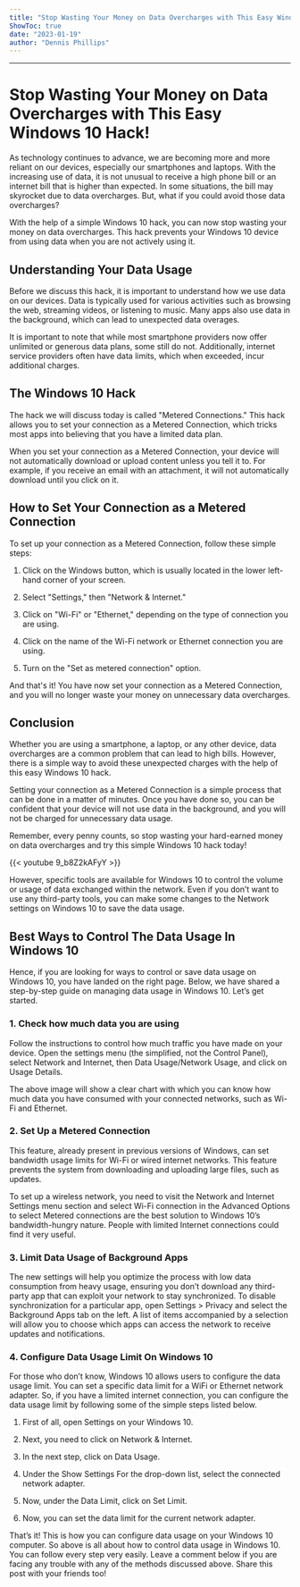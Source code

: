 ```yaml
---
title: "Stop Wasting Your Money on Data Overcharges with This Easy Windows 10 Hack!"
ShowToc: true 
date: "2023-01-19"
author: "Dennis Phillips"
---
```

*****
# Stop Wasting Your Money on Data Overcharges with This Easy Windows 10 Hack!

As technology continues to advance, we are becoming more and more reliant on our devices, especially our smartphones and laptops. With the increasing use of data, it is not unusual to receive a high phone bill or an internet bill that is higher than expected. In some situations, the bill may skyrocket due to data overcharges. But, what if you could avoid those data overcharges?

With the help of a simple Windows 10 hack, you can now stop wasting your money on data overcharges. This hack prevents your Windows 10 device from using data when you are not actively using it.

## Understanding Your Data Usage

Before we discuss this hack, it is important to understand how we use data on our devices. Data is typically used for various activities such as browsing the web, streaming videos, or listening to music. Many apps also use data in the background, which can lead to unexpected data overages.

It is important to note that while most smartphone providers now offer unlimited or generous data plans, some still do not. Additionally, internet service providers often have data limits, which when exceeded, incur additional charges.

## The Windows 10 Hack

The hack we will discuss today is called "Metered Connections." This hack allows you to set your connection as a Metered Connection, which tricks most apps into believing that you have a limited data plan.

When you set your connection as a Metered Connection, your device will not automatically download or upload content unless you tell it to. For example, if you receive an email with an attachment, it will not automatically download until you click on it.

## How to Set Your Connection as a Metered Connection

To set up your connection as a Metered Connection, follow these simple steps:

1. Click on the Windows button, which is usually located in the lower left-hand corner of your screen.

2. Select "Settings," then "Network & Internet."

3. Click on "Wi-Fi" or "Ethernet," depending on the type of connection you are using.

4. Click on the name of the Wi-Fi network or Ethernet connection you are using.

5. Turn on the "Set as metered connection" option.

And that's it! You have now set your connection as a Metered Connection, and you will no longer waste your money on unnecessary data overcharges.

## Conclusion

Whether you are using a smartphone, a laptop, or any other device, data overcharges are a common problem that can lead to high bills. However, there is a simple way to avoid these unexpected charges with the help of this easy Windows 10 hack.

Setting your connection as a Metered Connection is a simple process that can be done in a matter of minutes. Once you have done so, you can be confident that your device will not use data in the background, and you will not be charged for unnecessary data usage.

Remember, every penny counts, so stop wasting your hard-earned money on data overcharges and try this simple Windows 10 hack today!

{{< youtube 9_b8Z2kAFyY >}} 



However, specific tools are available for Windows 10 to control the volume or usage of data exchanged within the network. Even if you don’t want to use any third-party tools, you can make some changes to the Network settings on Windows 10 to save the data usage.

 
## Best Ways to Control The Data Usage In Windows 10


Hence, if you are looking for ways to control or save data usage on Windows 10, you have landed on the right page. Below, we have shared a step-by-step guide on managing data usage in Windows 10. Let’s get started.

 
### 1. Check how much data you are using



Follow the instructions to control how much traffic you have made on your device. Open the settings menu (the simplified, not the Control Panel), select Network and Internet, then Data Usage/Network Usage, and click on Usage Details.

The above image will show a clear chart with which you can know how much data you have consumed with your connected networks, such as Wi-Fi and Ethernet.

 
### 2. Set Up a Metered Connection



This feature, already present in previous versions of Windows, can set bandwidth usage limits for Wi-Fi or wired internet networks. This feature prevents the system from downloading and uploading large files, such as updates.

To set up a wireless network, you need to visit the Network and Internet Settings menu section and select Wi-Fi connection in the Advanced Options to select Metered connections are the best solution to Windows 10’s bandwidth-hungry nature. People with limited Internet connections could find it very useful.

 
### 3. Limit Data Usage of Background Apps



The new settings will help you optimize the process with low data consumption from heavy usage, ensuring you don’t download any third-party app that can exploit your network to stay synchronized.
To disable synchronization for a particular app, open Settings > Privacy and select the Background Apps tab on the left. A list of items accompanied by a selection will allow you to choose which apps can access the network to receive updates and notifications.


 
### 4. Configure Data Usage Limit On Windows 10


For those who don’t know, Windows 10 allows users to configure the data usage limit. You can set a specific data limit for a WiFi or Ethernet network adapter. So, if you have a limited internet connection, you can configure the data usage limit by following some of the simple steps listed below.
1. First of all, open Settings on your Windows 10.
2. Next, you need to click on Network & Internet.
3. In the next step, click on Data Usage.

4. Under the Show Settings For the drop-down list, select the connected network adapter.
5. Now, under the Data Limit, click on Set Limit.
6. Now, you can set the data limit for the current network adapter.

That’s it! This is how you can configure data usage on your Windows 10 computer.
So above is all about how to control data usage in Windows 10. You can follow every step very easily. Leave a comment below if you are facing any trouble with any of the methods discussed above. Share this post with your friends too!




